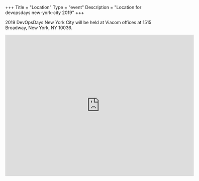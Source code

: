 +++
Title = "Location"
Type = "event"
Description = "Location for devopsdays new-york-city 2019"
+++

2019 DevOpsDays New York City will be held at Viacom offices at 1515 Broadway, New York, NY 10036.

<iframe src="https://www.google.com/maps/embed?pb=!1m18!1m12!1m3!1d3022.1859246142294!2d-73.9883771842079!3d40.75793527932689!2m3!1f0!2f0!3f0!3m2!1i1024!2i768!4f13.1!3m3!1m2!1s0x89c25854fb6f62a9%3A0x416df872f28560a5!2sViacom!5e0!3m2!1sen!2sus!4v1542566109634" width="600" height="450" frameborder="0" style="border:0" allowfullscreen></iframe>
